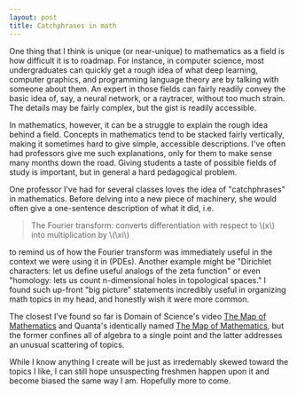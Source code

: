 ```yaml
---
layout: post
title: Catchphrases in math
---
```


One thing that I think is unique (or near-unique) to mathematics as a field is how difficult it is to roadmap. For instance, in computer science, most undergraduates can quickly get a rough idea of what deep learning, computer graphics, and programming language theory are by talking with someone about them. An expert in those fields can fairly readily convey the basic idea of, say, a neural network, or a raytracer, without too much strain. The details may be fairly complex, but the gist is readily accessible.

In mathematics, however, it can be a struggle to explain the rough idea behind a field. Concepts in mathematics tend to be stacked fairly vertically, making it sometimes hard to give simple, accessible descriptions. I've often had professors give me such explanations, only for them to make sense many months down the road. Giving students a taste of possible fields of study is important, but in general a hard pedagogical problem.

One professor I've had for several classes loves the idea of "catchphrases" in mathematics. Before delving into a new piece of machinery, she would often give a one-sentence description of what it did, i.e.

> The Fourier transform: converts differentiation with respect to \\(x\\) into multiplication by \\(\xi\\)

to remind us of how the Fourier transform was immediately useful in the context we were using it in (PDEs). Another example might be "Dirichlet characters: let us define useful analogs of the zeta function" or even "homology: lets us count n-dimensional holes in topological spaces." I found such up-front "big picture" statements incredibly useful in organizing math topics in my head, and honestly wish it were more common.

The closest I've found so far is Domain of Science's video [The Map of Mathematics](https://www.youtube.com/watch?v=OmJ-4B-mS-Y) and Quanta's identically named [The Map of Mathematics](https://www.quantamagazine.org/the-map-of-mathematics-20200213/), but the former confines all of algebra to a single point and the latter addresses an unusual scattering of topics. 

While I know anything I create will be just as irredemably skewed toward the topics I like, I can still hope unsuspecting freshmen happen upon it and become biased the same way I am. Hopefully more to come.



